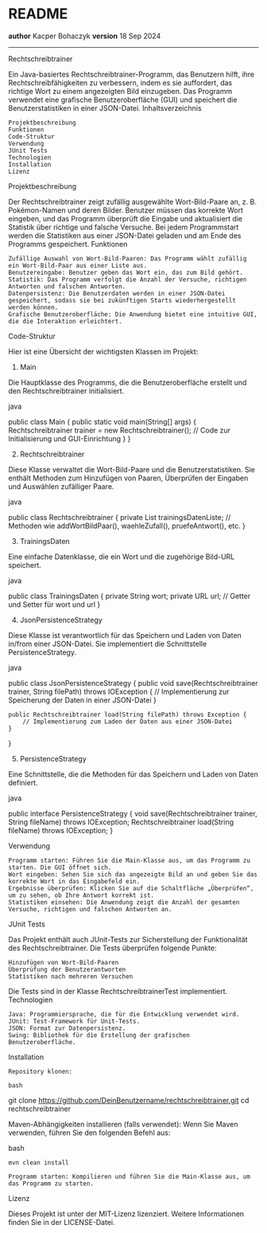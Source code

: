 # README

**author** Kacper Bohaczyk
**version** 18 Sep 2024

---
Rechtschreibtrainer

Ein Java-basiertes Rechtschreibtrainer-Programm, das Benutzern hilft, ihre Rechtschreibfähigkeiten zu verbessern, indem es sie auffordert, das richtige Wort zu einem angezeigten Bild einzugeben. Das Programm verwendet eine grafische Benutzeroberfläche (GUI) und speichert die Benutzerstatistiken in einer JSON-Datei.
Inhaltsverzeichnis

    Projektbeschreibung
    Funktionen
    Code-Struktur
    Verwendung
    JUnit Tests
    Technologien
    Installation
    Lizenz

Projektbeschreibung

Der Rechtschreibtrainer zeigt zufällig ausgewählte Wort-Bild-Paare an, z. B. Pokémon-Namen und deren Bilder. Benutzer müssen das korrekte Wort eingeben, und das Programm überprüft die Eingabe und aktualisiert die Statistik über richtige und falsche Versuche. Bei jedem Programmstart werden die Statistiken aus einer JSON-Datei geladen und am Ende des Programms gespeichert.
Funktionen

    Zufällige Auswahl von Wort-Bild-Paaren: Das Programm wählt zufällig ein Wort-Bild-Paar aus einer Liste aus.
    Benutzereingabe: Benutzer geben das Wort ein, das zum Bild gehört.
    Statistik: Das Programm verfolgt die Anzahl der Versuche, richtigen Antworten und falschen Antworten.
    Datenpersistenz: Die Benutzerdaten werden in einer JSON-Datei gespeichert, sodass sie bei zukünftigen Starts wiederhergestellt werden können.
    Grafische Benutzeroberfläche: Die Anwendung bietet eine intuitive GUI, die die Interaktion erleichtert.

Code-Struktur

Hier ist eine Übersicht der wichtigsten Klassen im Projekt:
1. Main

Die Hauptklasse des Programms, die die Benutzeroberfläche erstellt und den Rechtschreibtrainer initialisiert.

java

public class Main {
    public static void main(String[] args) {
        Rechtschreibtrainer trainer = new Rechtschreibtrainer();
        // Code zur Initialisierung und GUI-Einrichtung
    }
}

2. Rechtschreibtrainer

Diese Klasse verwaltet die Wort-Bild-Paare und die Benutzerstatistiken. Sie enthält Methoden zum Hinzufügen von Paaren, Überprüfen der Eingaben und Auswählen zufälliger Paare.

java

public class Rechtschreibtrainer {
    private List<TrainingsDaten> trainingsDatenListe;
    // Methoden wie addWortBildPaar(), waehleZufall(), pruefeAntwort(), etc.
}

3. TrainingsDaten

Eine einfache Datenklasse, die ein Wort und die zugehörige Bild-URL speichert.

java

public class TrainingsDaten {
    private String wort;
    private URL url;
    // Getter und Setter für wort und url
}

4. JsonPersistenceStrategy

Diese Klasse ist verantwortlich für das Speichern und Laden von Daten in/from einer JSON-Datei. Sie implementiert die Schnittstelle PersistenceStrategy.

java

public class JsonPersistenceStrategy {
    public void save(Rechtschreibtrainer trainer, String filePath) throws IOException {
        // Implementierung zur Speicherung der Daten in einer JSON-Datei
    }

    public Rechtschreibtrainer load(String filePath) throws Exception {
        // Implementierung zum Laden der Daten aus einer JSON-Datei
    }
}

5. PersistenceStrategy

Eine Schnittstelle, die die Methoden für das Speichern und Laden von Daten definiert.

java

public interface PersistenceStrategy {
    void save(Rechtschreibtrainer trainer, String fileName) throws IOException;
    Rechtschreibtrainer load(String fileName) throws IOException;
}

Verwendung

    Programm starten: Führen Sie die Main-Klasse aus, um das Programm zu starten. Die GUI öffnet sich.
    Wort eingeben: Sehen Sie sich das angezeigte Bild an und geben Sie das korrekte Wort in das Eingabefeld ein.
    Ergebnisse überprüfen: Klicken Sie auf die Schaltfläche „Überprüfen“, um zu sehen, ob Ihre Antwort korrekt ist.
    Statistiken einsehen: Die Anwendung zeigt die Anzahl der gesamten Versuche, richtigen und falschen Antworten an.

JUnit Tests

Das Projekt enthält auch JUnit-Tests zur Sicherstellung der Funktionalität des Rechtschreibtrainer. Die Tests überprüfen folgende Punkte:

    Hinzufügen von Wort-Bild-Paaren
    Überprüfung der Benutzerantworten
    Statistiken nach mehreren Versuchen

Die Tests sind in der Klasse RechtschreibtrainerTest implementiert.
Technologien

    Java: Programmiersprache, die für die Entwicklung verwendet wird.
    JUnit: Test-Framework für Unit-Tests.
    JSON: Format zur Datenpersistenz.
    Swing: Bibliothek für die Erstellung der grafischen Benutzeroberfläche.

Installation

    Repository klonen:

    bash

git clone https://github.com/DeinBenutzername/rechtschreibtrainer.git
cd rechtschreibtrainer

Maven-Abhängigkeiten installieren (falls verwendet): Wenn Sie Maven verwenden, führen Sie den folgenden Befehl aus:

bash

    mvn clean install

    Programm starten: Kompilieren und führen Sie die Main-Klasse aus, um das Programm zu starten.

Lizenz

Dieses Projekt ist unter der MIT-Lizenz lizenziert. Weitere Informationen finden Sie in der LICENSE-Datei.
